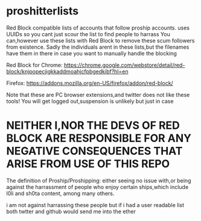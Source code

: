 # proshitterlists
Red Block compatible lists of accounts that follow proship accounts. uses UUIDs so you cant just scour the list to find people to harrass
You can,however use these lists with Red Block to remove these scum followers from existence. Sadly the individuals arent in these lists,but the filenames have them in there in case you want to manually handle the blocking

Red Block for Chrome: https://chrome.google.com/webstore/detail/red-block/knjpopecjigkkaddmoahjcfpbgedkibf?hl=en

Firefox: https://addons.mozilla.org/en-US/firefox/addon/red-block/

Note that these are PC browser extensions,and twitter does not like these tools! You will get logged out,suspension is unlikely but just in case


# NEITHER I,NOR THE DEVS OF RED BLOCK ARE RESPONSIBLE FOR ANY NEGATIVE CONSEQUENCES THAT ARISE FROM USE OF THIS REPO


The definition of Proship/Proshipping: either seeing no issue with,or being against the harrassment of people who enjoy certain ships,which include l0li and sh0ta content, among many others.

i am not against harrassing these people but if i had a user readable list both twtter and github would send me into the ether
